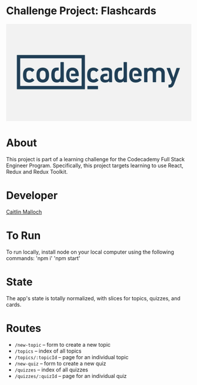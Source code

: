 # Challenge Project: Flashcards

![](./images/codecademy-logo.jpg)

# About

This project is part of a learning challenge for the Codecademy Full Stack Engineer Program. Specifically, this project targets learning to use React, Redux and Redux Toolkit.

# Developer

[Caitlin Malloch](https://twitter.com/CaitlinMalloch)

# To Run

To run locally, install node on your local computer using the following commands:
'npm i'
'npm start'

# State

The app's state is totally normalized, with slices for topics, quizzes, and cards.

# Routes

- `/new-topic` – form to create a new topic
- `/topics` – index of all topics
- `/topics/:topicId` – page for an individual topic
- `/new-quiz` – form to create a new quiz
- `/quizzes` – index of all quizzes
- `/quizzes/:quizId` – page for an individual quiz

